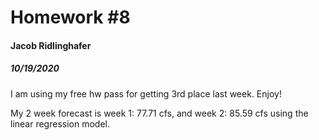# Homework #8
#### Jacob Ridlinghafer
##### 10/19/2020

I am using my free hw pass for getting 3rd place last week. Enjoy!

My 2 week forecast is week 1: 77.71 cfs, and week 2: 85.59 cfs using the linear regression model.

